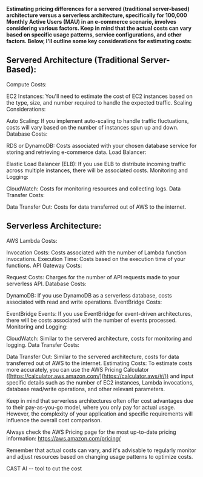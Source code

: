 **Estimating pricing differences for a servered (traditional server-based) architecture versus a serverless architecture, 
specifically for 100,000 Monthly Active Users (MAU) in an e-commerce scenario, involves considering various factors. 
Keep in mind that the actual costs can vary based on specific usage patterns, service configurations, and other factors.
Below, I'll outline some key considerations for estimating costs:**

## Servered Architecture (Traditional Server-Based):
Compute Costs:

EC2 Instances: You'll need to estimate the cost of EC2 instances based on the type, size, and number required to handle the expected traffic.
Scaling Considerations:

Auto Scaling: If you implement auto-scaling to handle traffic fluctuations, costs will vary based on the number of instances spun up and down.
Database Costs:

RDS or DynamoDB: Costs associated with your chosen database service for storing and retrieving e-commerce data.
Load Balancer:

Elastic Load Balancer (ELB): If you use ELB to distribute incoming traffic across multiple instances, there will be associated costs.
Monitoring and Logging:

CloudWatch: Costs for monitoring resources and collecting logs.
Data Transfer Costs:

Data Transfer Out: Costs for data transferred out of AWS to the internet.


## Serverless Architecture:
AWS Lambda Costs:

Invocation Costs: Costs associated with the number of Lambda function invocations.
Execution Time: Costs based on the execution time of your functions.
API Gateway Costs:

Request Costs: Charges for the number of API requests made to your serverless API.
Database Costs:

DynamoDB: If you use DynamoDB as a serverless database, costs associated with read and write operations.
EventBridge Costs:

EventBridge Events: If you use EventBridge for event-driven architectures, there will be costs associated with the number of events processed.
Monitoring and Logging:

CloudWatch: Similar to the servered architecture, costs for monitoring and logging.
Data Transfer Costs:

Data Transfer Out: Similar to the servered architecture, costs for data transferred out of AWS to the internet.
Estimating Costs:
To estimate costs more accurately, you can use the AWS Pricing Calculator ([https://calculator.aws.amazon.com/](https://calculator.aws/#/)) and input specific details such as the number of EC2 instances, Lambda invocations, database read/write operations, and other relevant parameters.

Keep in mind that serverless architectures often offer cost advantages due to their pay-as-you-go model, where you only pay for actual usage. However, the complexity of your application and specific requirements will influence the overall cost comparison.

Always check the AWS Pricing page for the most up-to-date pricing information: https://aws.amazon.com/pricing/

Remember that actual costs can vary, and it's advisable to regularly monitor and adjust resources based on changing usage patterns to optimize costs.

CAST AI -- tool to cut the cost 
